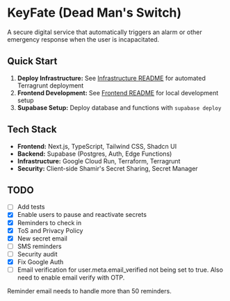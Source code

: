 # KeyFate (Dead Man's Switch)

A secure digital service that automatically triggers an alarm or other emergency response when the user is incapacitated.

## Quick Start

1. **Deploy Infrastructure:** See [Infrastructure README](infrastructure/README.md) for automated Terragrunt deployment
2. **Frontend Development:** See [Frontend README](frontend/README.md) for local development setup
3. **Supabase Setup:** Deploy database and functions with `supabase deploy`

## Tech Stack

- **Frontend:** Next.js, TypeScript, Tailwind CSS, Shadcn UI
- **Backend:** Supabase (Postgres, Auth, Edge Functions)
- **Infrastructure:** Google Cloud Run, Terraform, Terragrunt
- **Security:** Client-side Shamir's Secret Sharing, Secret Manager

## TODO

- [ ] Add tests
- [x] Enable users to pause and reactivate secrets
- [x] Reminders to check in
- [x] ToS and Privacy Policy
- [x] New secret email
- [ ] SMS reminders
- [ ] Security audit
- [x] Fix Google Auth
- [ ] Email verification for user.meta.email_verified not being set to true. Also need to enable email verify with OTP.

Reminder email needs to handle more than 50 reminders.

